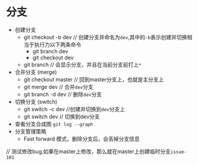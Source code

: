 # 分支
  - 创建分支 
    - git checkout -b dev // 创建分支并命名为`dev`,其中的`-b`表示创建并切换相当于执行力以下两条命令
      - git branch dev
      - git checkout dev
    - git branch // 会显示分支，并且在当前分支前打上`*`
  - 合并分支 (merge)
    - git checkout master // 回到master分支上，也就是主分支上
    - git merge dev // 合并`dev`分支
    - git branch -d dev // 删除`dev`分支 
  - 切换分支 (switch)
    - git switch -c dev //创建并切换到`dev`分支上
    - git switch dev // 切换到dev分支
  - 查看分支合成图 `git log --graph`
  - 分支管理策略
    - Fast forward 模式，删除分支后，会丢掉分支信息

// 测试修改bug,如果在master上修改，那么就在master上创建临时分支`issue-101`